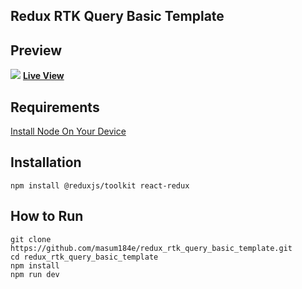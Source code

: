 ## Redux RTK Query Basic Template

## Preview
<img src="https://github.com/masum184e/redux-rtk-query-basic-template/blob/main/preview.png" >
<a href="https://redux-rtk-query-basic-template.vercel.app/"><b>Live View</b></a>

## Requirements

[Install Node On Your Device](https://nodejs.org/)

## Installation

```
npm install @reduxjs/toolkit react-redux
```

## How to Run

```
git clone https://github.com/masum184e/redux_rtk_query_basic_template.git
cd redux_rtk_query_basic_template
npm install
npm run dev
```
